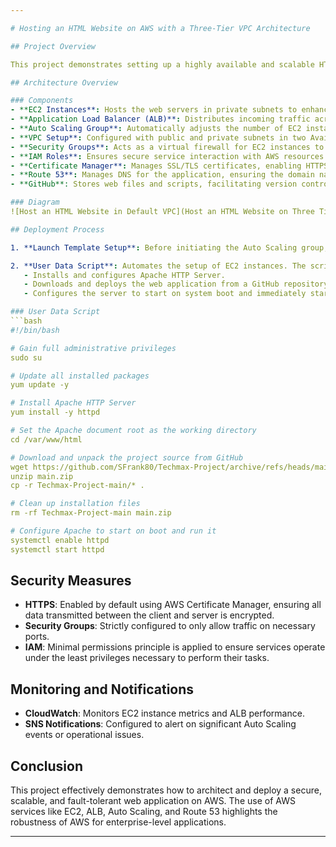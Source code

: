 ```yaml
---

# Hosting an HTML Website on AWS with a Three-Tier VPC Architecture

## Project Overview

This project demonstrates setting up a highly available and scalable HTML web application on Amazon Web Services (AWS). It uses a multi-tier architecture to ensure fault tolerance, security, and scalability. The web application is served through two Amazon EC2 instances managed by an Auto Scaling group, ensuring the website remains available even under varying load conditions.

## Architecture Overview

### Components
- **EC2 Instances**: Hosts the web servers in private subnets to enhance security.
- **Application Load Balancer (ALB)**: Distributes incoming traffic across the two EC2 instances in different Availability Zones, ensuring high availability.
- **Auto Scaling Group**: Automatically adjusts the number of EC2 instances between 2 and 3 based on traffic, ensuring efficient resource utilization.
- **VPC Setup**: Configured with public and private subnets in two Availability Zones for fault tolerance and secure network isolation.
- **Security Groups**: Acts as a virtual firewall for EC2 instances to control inbound and outbound traffic.
- **IAM Roles**: Ensures secure service interaction with AWS resources.
- **Certificate Manager**: Manages SSL/TLS certificates, enabling HTTPS for secure communication.
- **Route 53**: Manages DNS for the application, ensuring the domain name resolves correctly to the ALB.
- **GitHub**: Stores web files and scripts, facilitating version control and collaboration.

### Diagram
![Host an HTML Website in Default VPC](Host an HTML Website on Three Tier VPC.png)

## Deployment Process

1. **Launch Template Setup**: Before initiating the Auto Scaling group, a launch template was created to define the configuration of the EC2 instances. This template specifies the instance type, AMI ID, key pair, security groups, and associated block storage.

2. **User Data Script**: Automates the setup of EC2 instances. The script performs the following tasks:
   - Installs and configures Apache HTTP Server.
   - Downloads and deploys the web application from a GitHub repository.
   - Configures the server to start on system boot and immediately starts serving the deployed web application.

### User Data Script
```bash
#!/bin/bash

# Gain full administrative privileges
sudo su

# Update all installed packages
yum update -y

# Install Apache HTTP Server
yum install -y httpd

# Set the Apache document root as the working directory
cd /var/www/html

# Download and unpack the project source from GitHub
wget https://github.com/SFrank80/Techmax-Project/archive/refs/heads/main.zip
unzip main.zip
cp -r Techmax-Project-main/* .

# Clean up installation files
rm -rf Techmax-Project-main main.zip

# Configure Apache to start on boot and run it
systemctl enable httpd
systemctl start httpd
```

## Security Measures
- **HTTPS**: Enabled by default using AWS Certificate Manager, ensuring all data transmitted between the client and server is encrypted.
- **Security Groups**: Strictly configured to only allow traffic on necessary ports.
- **IAM**: Minimal permissions principle is applied to ensure services operate under the least privileges necessary to perform their tasks.

## Monitoring and Notifications
- **CloudWatch**: Monitors EC2 instance metrics and ALB performance.
- **SNS Notifications**: Configured to alert on significant Auto Scaling events or operational issues.

## Conclusion

This project effectively demonstrates how to architect and deploy a secure, scalable, and fault-tolerant web application on AWS. The use of AWS services like EC2, ALB, Auto Scaling, and Route 53 highlights the robustness of AWS for enterprise-level applications.

---
```

